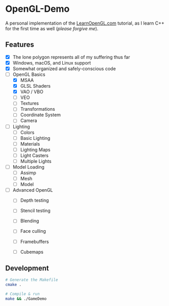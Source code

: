 # OpenGL-Demo

A personal implementation of the [LearnOpenGL.com](https://learnopengl.com) tutorial, as I learn C++ for the first time as well (_please forgive me_).


## Features

- [x] The lone polygon represents all of my suffering thus far 
- [x] Windows, macOS, and Linux support
- [x] Somewhat organized and safely-conscious code
- [ ] OpenGL Basics
  - [x] MSAA
  - [x] GLSL Shaders
  - [x] VAO / VBO
  - [ ] VEO
  - [ ] Textures
  - [ ] Transformations
  - [ ] Coordinate System
  - [ ] Camera
- [ ] Lighting
  - [ ] Colors
  - [ ] Basic Lighting
  - [ ] Materials
  - [ ] Lighting Maps
  - [ ] Light Casters
  - [ ] Multiple Lights
- [ ] Model Loading
  - [ ] Assimp
  - [ ] Mesh
  - [ ] Model
- [ ] Advanced OpenGL
  - [ ] Depth testing
  - [ ] Stencil testing
  - [ ] Blending
  - [ ] Face culling
  - [ ] Framebuffers
  - [ ] Cubemaps


## Development

```sh
# Generate the Makefile
cmake .

# Compile & run
make && ./GameDemo